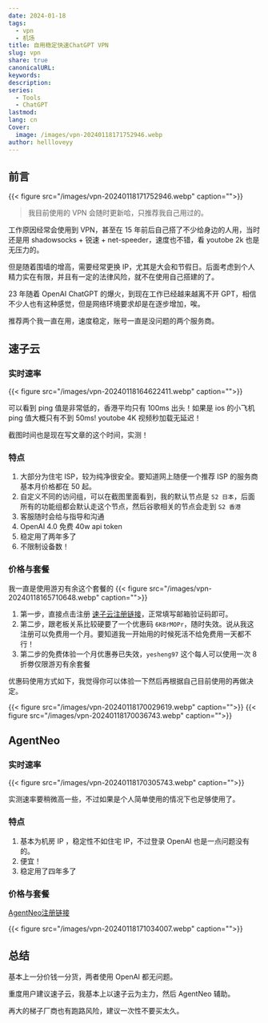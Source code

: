 ```yaml
---
date: 2024-01-18
tags:
  - vpn
  - 机场
title: 自用稳定快速ChatGPT VPN
slug: vpn
share: true
canonicalURL: 
keywords: 
description: 
series:
  - Tools
  - ChatGPT
lastmod: 
lang: cn
Cover:
  image: /images/vpn-20240118171752946.webp
author: hellloveyy
---
```




## 前言
{{< figure src="/images/vpn-20240118171752946.webp" caption="">}}
> 我目前使用的 VPN 会随时更新哈，只推荐我自己用过的。

工作原因经常会使用到 VPN，甚至在 15 年前后自己搭了不少给身边的人用，当时还是用 shadowsocks + 锐速  + net-speeder，速度也不错，看 youtobe 2k 也是无压力的。

但是随着围墙的增高，需要经常更换 IP，尤其是大会和节假日。后面考虑到个人精力实在有限，并且有一定的法律风险，就不在使用自己搭建的了。

23 年随着 OpenAI ChatGPT 的爆火，到现在工作已经越来越离不开 GPT，相信不少人也有这种感觉，但是网络环境要求却是在逐步增加，唉。

推荐两个我一直在用，速度稳定，账号一直是没问题的两个服务商。

## 速子云

### 实时速率
{{< figure src="/images/vpn-20240118164622411.webp" caption="">}}

可以看到 ping 值是非常低的，香港平均只有 100ms 出头！如果是 ios 的小飞机 ping 值大概只有不到 50ms! youtobe 4K 视频秒加载无延迟！

截图时间也是现在写文章的这个时间，实测！

### 特点

1. 大部分为住宅 ISP，较为纯净很安全。要知道网上随便一个推荐 ISP 的服务商基本月价格都在 50 起。
2. 自定义不同的访问组，可以在截图里面看到，我的默认节点是 `S2 日本`，后面所有的功能组都会默认走这个节点，然后谷歌相关的节点会走到 `S2 香港`
3. 客服随时会给与指导和沟通
4. OpenAI 4.0 免费 40w api token
5. 稳定用了两年多了
6. 不限制设备数！

### 价格与套餐

我一直是使用游刃有余这个套餐的 {{< figure src="/images/vpn-20240118165710648.webp" caption="">}}

1. 第一步，直接点击注册 [速子云注册链接](https://usr.tachvip.com/#/register?code=OuVS654d)，正常填写邮箱验证码即可。
2. 第二步，跟老板关系比较硬要了一个优惠码 `6K8rMOPr`，随时失效。说从我这注册可以免费用一个月。要知道我一开始用的时候死活不给免费用一天都不行！
3. 第二步的免费体验一个月优惠券已失效，`yesheng97` 这个每人可以使用一次 8 折劵仅限游刃有余套餐 

优惠码使用方式如下，我觉得你可以体验一下然后再根据自己目前使用的再做决定。

{{< figure src="/images/vpn-20240118170029619.webp" caption="">}}
{{< figure src="/images/vpn-20240118170036743.webp" caption="">}}

## AgentNeo

### 实时速率
{{< figure src="/images/vpn-20240118170305743.webp" caption="">}}

实测速率要稍微高一些，不过如果是个人简单使用的情况下也足够使用了。

### 特点

1. 基本为机房 IP ，稳定性不如住宅 IP，不过登录 OpenAI 也是一点问题没有的。
2. 便宜！
3. 稳定用了四年多了

### 价格与套餐
[AgentNeo注册链接](https://niceneo.com/?rc=xgcnk4hm)

{{< figure src="/images/vpn-20240118171034007.webp" caption="">}}

## 总结

基本上一分价钱一分货，两者使用 OpenAI 都无问题。

重度用户建议速子云，我基本上以速子云为主力，然后 AgentNeo 辅助。

再大的梯子厂商也有跑路风险，建议一次性不要买太久。

